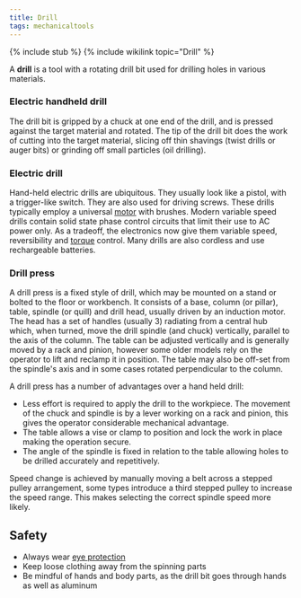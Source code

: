 ```yaml
---
title: Drill
tags: mechanicaltools
---
```


{% include stub %}
{% include wikilink topic="Drill" %}

A **drill** is a tool with a rotating drill bit used for drilling holes in various materials.

### Electric handheld drill

The drill bit is gripped by a chuck at one end of the drill, and is pressed against the target material and rotated. The tip of the drill bit does the work of cutting into the target material, slicing off thin shavings (twist drills or auger bits) or grinding off small particles (oil drilling).

### Electric drill

Hand-held electric drills are ubiquitous. They usually look like a pistol, with a trigger-like switch. They are also used for driving screws. These drills typically employ a universal [motor](motor) with brushes. Modern variable speed drills contain solid state phase control circuits that limit their use to AC power only. As a tradeoff, the electronics now give them variable speed, reversibility and [torque](torque) control. Many drills are also cordless and use rechargeable batteries.

### Drill press

A drill press is a fixed style of drill, which may be mounted on a stand or bolted to the floor or workbench. It consists of a base, column (or pillar), table, spindle (or quill) and drill head, usually driven by an induction motor. The head has a set of handles (usually 3) radiating from a central hub which, when turned, move the drill spindle (and chuck) vertically, parallel to the axis of the column. The table can be adjusted vertically and is generally moved by a rack and pinion, however some older models rely on the operator to lift and reclamp it in position. The table may also be off-set from the spindle's axis and in some cases rotated perpendicular to the column.

A drill press has a number of advantages over a hand held drill:

- Less effort is required to apply the drill to the workpiece. The movement of the chuck and spindle is by a lever working on a rack and pinion, this gives the operator considerable mechanical advantage.
- The table allows a vise or clamp to position and lock the work in place making the operation secure.
- The angle of the spindle is fixed in relation to the table allowing holes to be drilled accurately and repetitively.

Speed change is achieved by manually moving a belt across a stepped pulley arrangement, some types introduce a third stepped pulley to increase the speed range. This makes selecting the correct spindle speed more likely.

## Safety

- Always wear [eye protection](eye-protection "Eye protection")
- Keep loose clothing away from the spinning parts
- Be mindful of hands and body parts, as the drill bit goes through hands as well as aluminum
